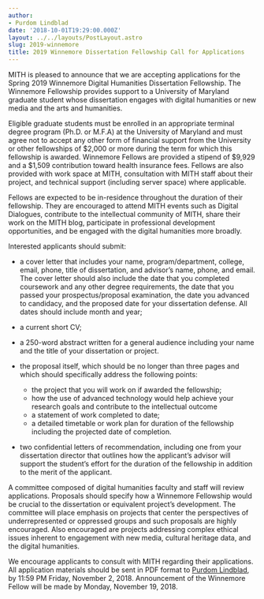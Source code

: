 ```yaml
---
author:
- Purdom Lindblad
date: '2018-10-01T19:29:00.000Z'
layout: ../../layouts/PostLayout.astro
slug: 2019-winnemore
title: 2019 Winnemore Dissertation Fellowship Call for Applications
---
```


MITH is pleased to announce that we are accepting applications for the Spring 2019 Winnemore Digital Humanities Dissertation Fellowship. The Winnemore Fellowship provides support to a University of Maryland graduate student whose dissertation engages with digital humanities or new media and the arts and humanities.

Eligible graduate students must be enrolled in an appropriate terminal degree program (Ph.D. or M.F.A) at the University of Maryland and must agree not to accept any other form of financial support from the University or other fellowships of $2,000 or more during the term for which this fellowship is awarded. Winnemore Fellows are provided a stipend of $9,929 and a \$1,509 contribution toward health insurance fees. Fellows are also provided with work space at MITH, consultation with MITH staff about their project, and technical support (including server space) where applicable.

Fellows are expected to be in-residence throughout the duration of their fellowship. They are encouraged to attend MITH events such as Digital Dialogues, contribute to the intellectual community of MITH, share their work on the MITH blog, participate in professional development opportunities, and be engaged with the digital humanities more broadly.

Interested applicants should submit:

- a cover letter that includes your name, program/department, college, email, phone, title of dissertation, and advisor’s name, phone, and email. The cover letter should also include the date that you completed coursework and any other degree requirements, the date that you passed your prospectus/proposal examination, the date you advanced to candidacy, and the proposed date for your dissertation defense. All dates should include month and year;

- a current short CV;

- a 250-word abstract written for a general audience including your name and the title of your dissertation or project.

- the proposal itself, which should be no longer than three pages and which should specifically address the following points:

  - the project that you will work on if awarded the fellowship;
  - how the use of advanced technology would help achieve your research goals and contribute to the intellectual outcome
  - a statement of work completed to date;
  - a detailed timetable or work plan for duration of the fellowship including the projected date of completion.

- two confidential letters of recommendation, including one from your dissertation director that outlines how the applicant’s advisor will support the student’s effort for the duration of the fellowship in addition to the merit of the applicant.

A committee composed of digital humanities faculty and staff will review applications. Proposals should specify how a Winnemore Fellowship would be crucial to the dissertation or equivalent project’s development. The committee will place emphasis on projects that center the perspectives of underrepresented or oppressed groups and such proposals are highly encouraged. Also encouraged are projects addressing complex ethical issues inherent to engagement with new media, cultural heritage data, and the digital humanities.

We encourage applicants to consult with MITH regarding their applications. All application materials should be sent in PDF format to [Purdom Lindblad](mailto:purdom@umd.edu), by 11:59 PM Friday, November 2, 2018. Announcement of the Winnemore Fellow will be made by Monday, November 19, 2018.